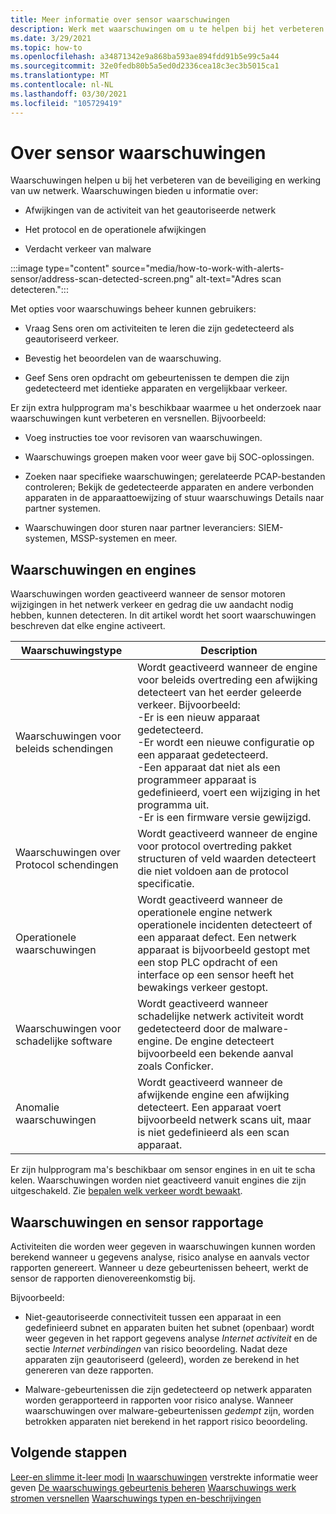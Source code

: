 ```yaml
---
title: Meer informatie over sensor waarschuwingen
description: Werk met waarschuwingen om u te helpen bij het verbeteren van de beveiliging en werking van uw netwerk.
ms.date: 3/29/2021
ms.topic: how-to
ms.openlocfilehash: a34871342e9a868ba593ae894fdd91b5e99c5a44
ms.sourcegitcommit: 32e0fedb80b5a5ed0d2336cea18c3ec3b5015ca1
ms.translationtype: MT
ms.contentlocale: nl-NL
ms.lasthandoff: 03/30/2021
ms.locfileid: "105729419"
---
```

# <a name="about-sensor-alerts"></a>Over sensor waarschuwingen

Waarschuwingen helpen u bij het verbeteren van de beveiliging en werking van uw netwerk. Waarschuwingen bieden u informatie over:

- Afwijkingen van de activiteit van het geautoriseerde netwerk

- Het protocol en de operationele afwijkingen

- Verdacht verkeer van malware

:::image type="content" source="media/how-to-work-with-alerts-sensor/address-scan-detected-screen.png" alt-text="Adres scan detecteren.":::

Met opties voor waarschuwings beheer kunnen gebruikers:

- Vraag Sens oren om activiteiten te leren die zijn gedetecteerd als geautoriseerd verkeer.

- Bevestig het beoordelen van de waarschuwing.

- Geef Sens oren opdracht om gebeurtenissen te dempen die zijn gedetecteerd met identieke apparaten en vergelijkbaar verkeer.

Er zijn extra hulpprogram ma's beschikbaar waarmee u het onderzoek naar waarschuwingen kunt verbeteren en versnellen. Bijvoorbeeld:

  - Voeg instructies toe voor revisoren van waarschuwingen.

  - Waarschuwings groepen maken voor weer gave bij SOC-oplossingen. 

  - Zoeken naar specifieke waarschuwingen; gerelateerde PCAP-bestanden controleren; Bekijk de gedetecteerde apparaten en andere verbonden apparaten in de apparaattoewijzing of stuur waarschuwings Details naar partner systemen.

  - Waarschuwingen door sturen naar partner leveranciers: SIEM-systemen, MSSP-systemen en meer.

## <a name="alerts-and-engines"></a>Waarschuwingen en engines

Waarschuwingen worden geactiveerd wanneer de sensor motoren wijzigingen in het netwerk verkeer en gedrag die uw aandacht nodig hebben, kunnen detecteren. In dit artikel wordt het soort waarschuwingen beschreven dat elke engine activeert.

| Waarschuwingstype | Description |
|-|-|
| Waarschuwingen voor beleids schendingen | Wordt geactiveerd wanneer de engine voor beleids overtreding een afwijking detecteert van het eerder geleerde verkeer. Bijvoorbeeld: <br /> -Er is een nieuw apparaat gedetecteerd.  <br /> -Er wordt een nieuwe configuratie op een apparaat gedetecteerd. <br /> -Een apparaat dat niet als een programmeer apparaat is gedefinieerd, voert een wijziging in het programma uit. <br /> -Er is een firmware versie gewijzigd. |
| Waarschuwingen over Protocol schendingen | Wordt geactiveerd wanneer de engine voor protocol overtreding pakket structuren of veld waarden detecteert die niet voldoen aan de protocol specificatie. | 
| Operationele waarschuwingen | Wordt geactiveerd wanneer de operationele engine netwerk operationele incidenten detecteert of een apparaat defect. Een netwerk apparaat is bijvoorbeeld gestopt met een stop PLC opdracht of een interface op een sensor heeft het bewakings verkeer gestopt. |
| Waarschuwingen voor schadelijke software | Wordt geactiveerd wanneer schadelijke netwerk activiteit wordt gedetecteerd door de malware-engine. De engine detecteert bijvoorbeeld een bekende aanval zoals Conficker. |
| Anomalie waarschuwingen | Wordt geactiveerd wanneer de afwijkende engine een afwijking detecteert. Een apparaat voert bijvoorbeeld netwerk scans uit, maar is niet gedefinieerd als een scan apparaat. |

Er zijn hulpprogram ma's beschikbaar om sensor engines in en uit te scha kelen. Waarschuwingen worden niet geactiveerd vanuit engines die zijn uitgeschakeld. Zie [bepalen welk verkeer wordt bewaakt](how-to-control-what-traffic-is-monitored.md).

## <a name="alerts-and-sensor-reporting"></a>Waarschuwingen en sensor rapportage

Activiteiten die worden weer gegeven in waarschuwingen kunnen worden berekend wanneer u gegevens analyse, risico analyse en aanvals vector rapporten genereert. Wanneer u deze gebeurtenissen beheert, werkt de sensor de rapporten dienovereenkomstig bij.

Bijvoorbeeld:

  - Niet-geautoriseerde connectiviteit tussen een apparaat in een gedefinieerd subnet en apparaten buiten het subnet (openbaar) wordt weer gegeven in het rapport gegevens analyse *Internet activiteit* en de sectie *Internet verbindingen* van risico beoordeling. Nadat deze apparaten zijn geautoriseerd (geleerd), worden ze berekend in het genereren van deze rapporten.

  - Malware-gebeurtenissen die zijn gedetecteerd op netwerk apparaten worden gerapporteerd in rapporten voor risico analyse. Wanneer waarschuwingen over malware-gebeurtenissen *gedempt* zijn, worden betrokken apparaten niet berekend in het rapport risico beoordeling.

## <a name="next-steps"></a>Volgende stappen

[Leer-en slimme it-leer modi](how-to-control-what-traffic-is-monitored.md#learning-and-smart-it-learning-modes) 
 [In waarschuwingen](how-to-view-information-provided-in-alerts.md) 
 verstrekte informatie weer geven [De waarschuwings gebeurtenis beheren](how-to-manage-the-alert-event.md) 
 [Waarschuwings werk stromen versnellen](how-to-accelerate-alert-incident-response.md) 
 [Waarschuwings typen en-beschrijvingen](alert-engine-messages.md)

